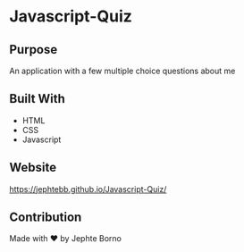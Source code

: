# Javascript-Quiz

## Purpose
An application with a few multiple choice questions about me

## Built With
* HTML
* CSS
* Javascript

## Website
https://jephtebb.github.io/Javascript-Quiz/

## Contribution
Made with ❤️ by Jephte Borno
